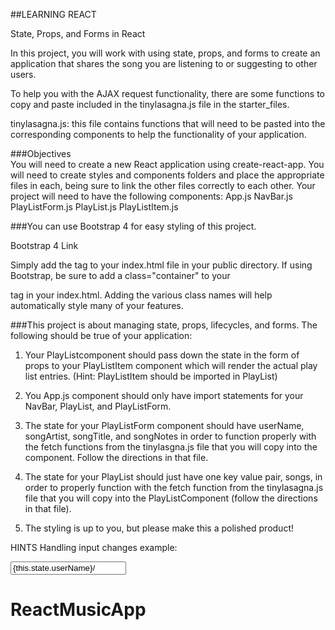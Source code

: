 ##LEARNING REACT

State, Props, and Forms in React

In this project, you will work with using state, props, and forms to create an application that shares the song you are listening to or suggesting to other users.

To help you with the AJAX request functionality, there are some functions to copy and paste included in the tinylasagna.js file in the starter_files.

tinylasagna.js: this file contains functions that will need to be pasted into the corresponding components to help the functionality of your application.

###Objectives  
You will need to create a new React application using create-react-app.
You will need to create styles and components folders and place the appropriate files in each, being sure to link the other files correctly to each other.
Your project will need to have the following components:
App.js
NavBar.js
PlayListForm.js
PlayList.js
PlayListItem.js


###You can use Bootstrap 4 for easy styling of this project.

Bootstrap 4 Link

Simply add the <link rel="stylesheet" href="https://maxcdn.bootstrapcdn.com/bootstrap/4.0.0-alpha.6/css/bootstrap.min.css" integrity="sha384-rwoIResjU2yc3z8GV/NPeZWAv56rSmLldC3R/AZzGRnGxQQKnKkoFVhFQhNUwEyJ" crossorigin="anonymous"> tag to your index.html file in your public directory.
If using Bootstrap, be sure to add a class="container" to your <div id="root"></div> tag in your index.html.
Adding the various class names will help automatically style many of your features.

###This project is about managing state, props, lifecycles, and forms. The following should be true of your application:

1. Your PlayListcomponent should pass down the state in the form of props to your PlayListItem component which will render the actual play list entries. (Hint: PlayListItem should be imported in PlayList)

2. You App.js component should only have import statements for your NavBar, PlayList, and PlayListForm.

3. The state for your PlayListForm component should have userName, songArtist, songTitle, and songNotes in order to function properly with the fetch functions from the tinylasgna.js file that you will copy into the component. Follow the directions in that file.

4. The state for your PlayList should just have one key value pair, songs, in order to properly function with the fetch function from the tinylasagna.js file that you will copy into the PlayListComponent (follow the directions in that file).

5. The styling is up to you, but please make this a polished product!

HINTS
Handling input changes example:

<input  onChange={this.handleUserName}
        type="text"
        className="form-control"
        id="user"
        placeholder="Name or User Name"
        value={this.state.userName}/>
# ReactMusicApp
